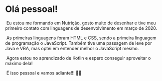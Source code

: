 # Olá pessoal!

​	Eu estou me formando em Nutrição, gosto muito de desenhar e tive meu primeiro contato com linguagens de desenvolvimento em março de 2020.

​	As primeiras linguagens foram HTML e CSS, sendo a primeira linguagem de programação o JavaScript. Também tive uma passagem de leve por Java e VBA, mas optei em entender melhor o JavaScript mesmo.

​	Agora estou no aprendizado de Kotlin e espero conseguir aproveitar o máximo dela!

​	É isso pessoal e vamos adiante!!! :rocket::star2: